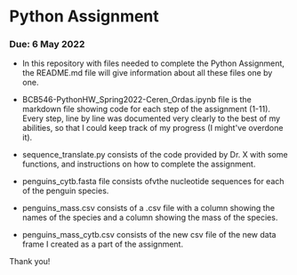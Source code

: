 # Python Assignment

### Due: 6 May 2022

- In this repository with files needed to complete the Python Assignment, the README.md file will give information about all these files one by one.

- BCB546-PythonHW_Spring2022-Ceren_Ordas.ipynb file is the markdown file showing code for each step of the assignment (1-11). Every step, line by line was documented very clearly to the best of my abilities, so that I could keep track of my progress (I might've overdone it).
 
- sequence_translate.py consists of the code provided by Dr. X with some functions, and instructions on how to complete the assignment. 

- penguins_cytb.fasta file consists ofvthe nucleotide sequences for each of the penguin species.

- penguins_mass.csv consists of a .csv file with a column showing the names of the species and a column showing the mass of the species.

- penguins_mass_cytb.csv consists of the new csv file of the new data frame I created as a part of the assignment.

Thank you!

